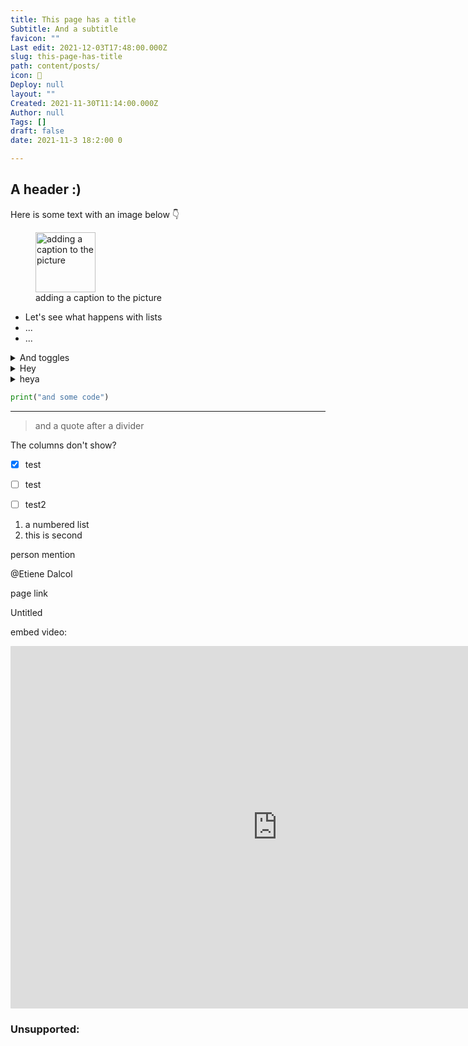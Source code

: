 ```yaml
---
title: This page has a title
Subtitle: And a subtitle
favicon: ""
Last edit: 2021-12-03T17:48:00.000Z
slug: this-page-has-title
path: content/posts/
icon: 🥰
Deploy: null
layout: ""
Created: 2021-11-30T11:14:00.000Z
Author: null
Tags: []
draft: false
date: 2021-11-3 18:2:00 0

---
```



## A header :) 
Here is some text with an image below 👇



<figure class="image">
<img src="https://s3.us-west-2.amazonaws.com/secure.notion-static.com/dfaf50d5-439f-4e58-933f-0d8982555f6d/21.png?X-Amz-Algorithm=AWS4-HMAC-SHA256&X-Amz-Content-Sha256=UNSIGNED-PAYLOAD&X-Amz-Credential=AKIAT73L2G45EIPT3X45%2F20211203%2Fus-west-2%2Fs3%2Faws4_request&X-Amz-Date=20211203T180226Z&X-Amz-Expires=3600&X-Amz-Signature=f0ce924fca07827c8ed9e0f71a9fbb41f4df6dd799ded89cec41158a57b41d0f&X-Amz-SignedHeaders=host&x-id=GetObject" alt="adding a caption to the picture" width="96px">
<figcaption>adding a caption to the picture</figcaption>
</figure>

* Let's see what happens with lists
* ...
* ...




<details><summary>And toggles</summary>hey


</details><details><summary>Hey</summary></details><details><summary>heya</summary></details>


```python
print("and some code")
```


---


> and a quote after a divider






The columns don't show?





- [x] test
- [ ] test
- [ ] test2


1. a numbered list
1. this is second


person mention

@Etiene Dalcol 

page link

Untitled 





embed video:

<div class="nast-document">
  <div class="block block--embed ">
  <div style="width: 854px;">
  <div style="position: relative; min-height: 100px; height: 0; padding-bottom: 56.20608899297424%;">
    <iframe src="https://www.youtube.com/embed/PH2tPfJ9ggI?feature=oembed" sandbox="allow-scripts allow-popups allow-forms allow-same-origin" allowfullscreen style="position: absolute; left: 0px; top: 0px; width: 100%; height: 100%; border: none; border-radius: 1px; pointer-events: auto; background-color: rgb(247, 246, 245);"></iframe>
  </div>
</div>
</div>
</div>





### Unsupported:
<!-- This block is not supported by Notion API yet. -->
<!-- This block is not supported by Notion API yet. -->
<!-- This block is not supported by Notion API yet. -->
<!-- This block is not supported by Notion API yet. -->



<div class="nast-document">
  <div class="column_list" style="display: flex; flex-wrap: wrap;">
  <div class="column" style=" width: calc((100% - 46px) * 0.5); word-break: break-word;">
  <div >
  <div class="block block--text ">
  <span style="white-space: pre-wrap;"></span>
</div>
</div><div >
  <div class="block block--text ">
  <span style="white-space: pre-wrap;"></span>
</div>
</div>
</div><div class="column" style="margin-left: 46px; width: calc((100% - 46px) * 0.5); word-break: break-word;">
  <div >
  <div class="block block--text ">
  <span style="white-space: pre-wrap;"></span>
</div>
</div><div >
  <div class="block block--text ">
  <span style="white-space: pre-wrap;"></span>
</div>
</div><div >
  <div class="block block--text ">
  <span style="white-space: pre-wrap;"></span>
</div>
</div>
</div>
</div>
</div>
